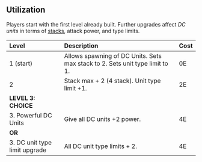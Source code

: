 ## Utilization
Players start with the first level already built. Further upgrades affect *DC units* in terms of [stacks](../../../Core/Mechanics/Stacks/Stacking.md), attack power, and type limits.

| Level                         | Description                                                                  | Cost |
| :---------------------------- | :--------------------------------------------------------------------------- | :--- |
| 1 (start)                     | Allows spawning of DC Units. Sets max stack to 2. Sets unit type limit to 1. | 0E   |
| 2                             | Stack max + 2 (4 stack). Unit type limit +1.                                 | 2E   |
| **LEVEL 3: CHOICE**      |                                                                              |      |
| 3. Powerful DC Units          | Give all DC units +2 power.                                                  | 4E   |
| **OR**                            |                                                                              |      |
| 3. DC unit type limit upgrade | All DC unit type limits + 2.                                                 | 4E   |